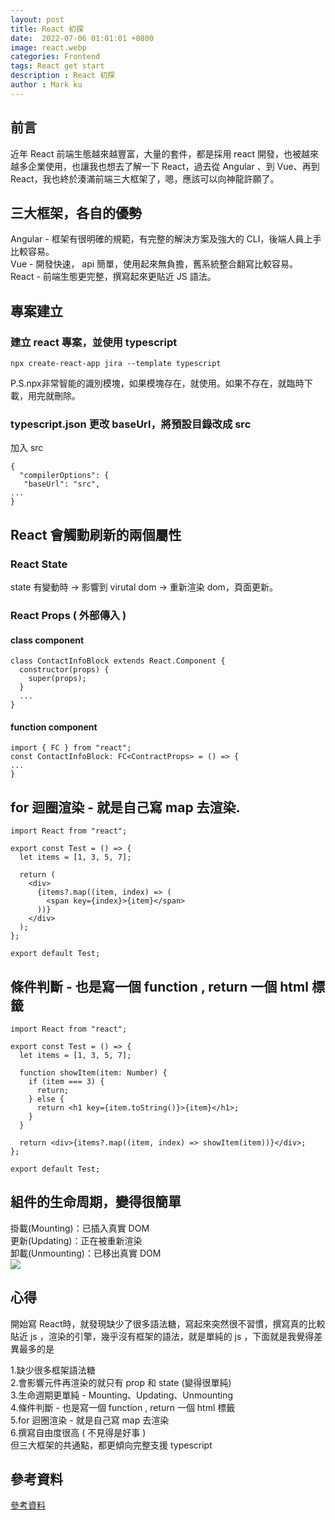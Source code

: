 ```yaml
---
layout: post
title: React 初探
date:  2022-07-06 01:01:01 +0800
image: react.webp
categories: Frontend
tags: React get start
description : React 初探
author : Mark ku
---
```


## 前言
近年 React 前端生態越來越豐富，大量的套件，都是採用 react 開發，也被越來越多企業使用，也讓我也想去了解一下 React，過去從 Angular 、到 Vue、再到 React，我也終於湊滿前端三大框架了，嗯，應該可以向神龍許願了。

## 三大框架，各自的優勢
Angular - 框架有很明確的規範，有完整的解決方案及強大的 CLI，後端人員上手比較容易。  
Vue - 開發快速， api 簡單，使用起來無負擔，舊系統整合翻寫比較容易。  
React - 前端生態更完整，撰寫起來更貼近 JS 語法。  

## 專案建立
### 建立 react 專案，並使用 typescript 
```
npx create-react-app jira --template typescript
```
P.S.npx非常智能的識別模塊，如果模塊存在，就使用。如果不存在，就臨時下載，用完就刪除。


### typescript.json 更改 baseUrl，將預設目錄改成 src

加入 src  
```
{
  "compilerOptions": {
   "baseUrl": "src",
...
}
```

## React 會觸動刷新的兩個屬性
### React State  
state 有變動時 -> 影響到 virutal dom -> 重新渲染 dom，頁面更新。  
### React Props ( 外部傳入 )
#### class component 
```
class ContactInfoBlock extends React.Component {
  constructor(props) {
    super(props);
  } 
  ...
}
```
#### function component
```
import { FC } from "react";
const ContactInfoBlock: FC<ContractProps> = () => {
...
}	
```

## for 迴圈渲染 - 就是自己寫 map 去渲染.

```
import React from "react";

export const Test = () => {
  let items = [1, 3, 5, 7];

  return (
    <div>
      {items?.map((item, index) => (
        <span key={index}>{item}</span>
      ))}
    </div>
  );
};

export default Test;
```

## 條件判斷  -  也是寫一個 function , return 一個 html 標籤
```
import React from "react";

export const Test = () => {
  let items = [1, 3, 5, 7];

  function showItem(item: Number) {
    if (item === 3) {
      return;
    } else {
      return <h1 key={item.toString()}>{item}</h1>;
    }
  }

  return <div>{items?.map((item, index) => showItem(item))}</div>;
};

export default Test;
```

## 組件的生命周期，變得很簡單
掛載(Mounting)：已插入真實 DOM  
更新(Updating)：正在被重新渲染  
卸載(Unmounting)：已移出真實 DOM  
![](https://i.imgur.com/KnnGOO7.png)

## 心得
開始寫 React時，就發現缺少了很多語法糖，寫起來突然很不習慣，撰寫真的比較貼近 js ，渲染的引擎，幾乎沒有框架的語法，就是單純的 js ，下面就是我覺得差異最多的是  

1.缺少很多框架語法糖  
2.會影響元件再渲染的就只有 prop 和 state  (變得很單純)  
3.生命週期更單純 - Mounting、Updating、Unmounting  
4.條件判斷  -  也是寫一個 function , return 一個 html 標籤  
5.for 迴圈渲染 - 就是自己寫 map 去渲染  
6.撰寫自由度很高 ( 不見得是好事 )  
但三大框架的共通點，都更傾向完整支援 typescript


## 參考資料
[參考資料](https://www.runoob.com/react/react-component-life-cycle.html)  